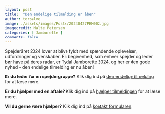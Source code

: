 ```yaml
---
layout: post
title:  "Den endelige tilmelding er åben"
author: torsalve
image: ./assets/images/Posts/20240427PEM002.jpg
imagecredit: Malte Petersen
categories: [ Jamborette ]
comments: false
---
```



Spejderåret 2024 lover at blive fyldt med spændende oplevelser, udfordringer og venskaber. En begivenhed, som enhver spejder og leder bør have på deres radar, er Tydal Jamborette 2024, og her er den gode nyhed - den endelige tilmelding er nu åben!

**Er du leder for en spejdergruppe?** Klik dig ind på [den endelige tilmelding](/tilmelding) for at læse mere.

**Er du hjælper med en aftale?** Klik dig ind på [hjælper tilmeldingen](/tilmelding/hjælper) for at læse mere.

**Vil du gerne være hjælper?** Klik dig ind på [kontakt formularen](/bliv-hjaelper/).
